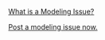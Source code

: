 [What is a Modeling Issue?](../Odp/WhatIsAModelingIssue "Odp:WhatIsAModelingIssue") 




  





  





[Post a modeling issue now.](../Community/PostModelingIssue "Community:PostModelingIssue")